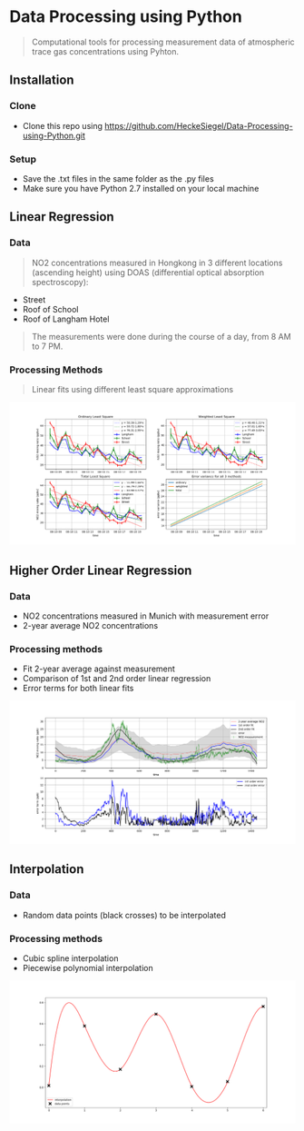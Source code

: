 # Data Processing using Python
>Computational tools for processing measurement data of atmospheric trace gas concentrations using Pyhton.

## Installation

### Clone
- Clone this repo using https://github.com/HeckeSiegel/Data-Processing-using-Python.git

### Setup
- Save the .txt files in the same folder as the .py files
- Make sure you have Python 2.7 installed on your local machine

## Linear Regression

### Data
>NO2 concentrations measured in Hongkong in 3 different locations (ascending height) using DOAS (differential optical absorption spectroscopy): 
- Street
- Roof of School
- Roof of Langham Hotel
>The measurements were done during the course of a day, from 8 AM to 7 PM.

### Processing Methods
>Linear fits using different least square approximations

![regression](https://github.com/HeckeSiegel/Data-Processing-using-Python/blob/master/linear_regression.png)

## Higher Order Linear Regression

### Data
- NO2 concentrations measured in Munich with measurement error
- 2-year average NO2 concentrations

### Processing methods
- Fit 2-year average against measurement
- Comparison of 1st and 2nd order linear regression
- Error terms for both linear fits

![higher_order_regression](https://github.com/HeckeSiegel/Data-Processing-using-Python/blob/master/higher_order_linear_regression.png)

## Interpolation

### Data
- Random data points (black crosses) to be interpolated

### Processing methods
- Cubic spline interpolation
- Piecewise polynomial interpolation

![interpolation](https://github.com/HeckeSiegel/Data-Processing-using-Python/blob/master/interpolation.png)

